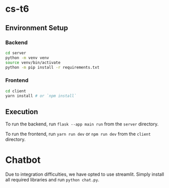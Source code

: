 # cs-t6

## Environment Setup

### Backend

```bash
cd server
python -m venv venv
source venv/bin/activate
python -m pip install -r requirements.txt
```

### Frontend

```bash
cd client
yarn install # or `npm install`
```

## Execution

To run the backend, run `flask --app main run` from the `server` directory.

To run the frontend, run `yarn run dev` or `npm run dev` from the `client` directory.

# Chatbot

Due to integration difficulties, we have opted to use streamlit. Simply install all required libraries and run `python chat.py`.
